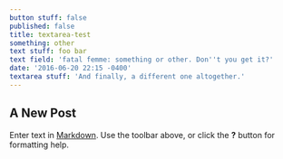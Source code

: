 ```yaml
---
button stuff: false
published: false
title: textarea-test
something: other
text stuff: foo bar
text field: 'fatal femme: something or other. Don''t you get it?'
date: '2016-06-20 22:15 -0400'
textarea stuff: 'And finally, a different one altogether.'
---
```

## A New Post

Enter text in [Markdown](http://daringfireball.net/projects/markdown/). Use the toolbar above, or click the **?** button for formatting help.
